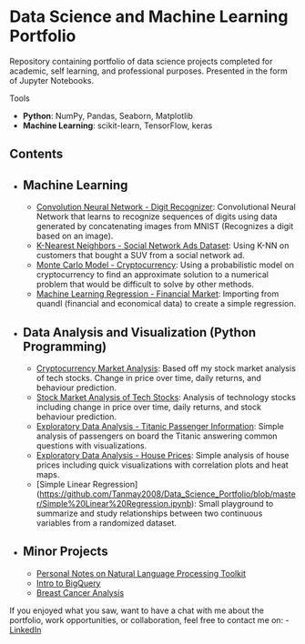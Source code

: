 # Data Science and Machine Learning Portfolio
Repository containing portfolio of data science projects completed for academic, self learning, and professional purposes. Presented in the form of Jupyter Notebooks.

Tools
  - **Python**: NumPy, Pandas, Seaborn, Matplotlib
  - **Machine Learning**: scikit-learn, TensorFlow, keras

## Contents
- ## Machine Learning
    - [Convolution Neural Network - Digit Recognizer](https://github.com/Tanmay2008/Data_Science_Portfolio/blob/master/digit_recognizer.ipynb): Convolutional Neural Network that learns to recognize sequences of digits using data generated by concatenating images from MNIST (Recognizes a digit based on an image).
    - [K-Nearest Neighbors - Social Network Ads Dataset](https://github.com/Tanmay2008/Data_Science_Portfolio/blob/master/K_Nearest_Neighbors/K-Nearest%20Neighbors%20On%20Social%20Network%20Ads.ipynb): Using K-NN on customers that bought a SUV from a social network ad.
     - [Monte Carlo Model - Cryptocurrency](https://github.com/Tanmay2008/Data_Science_Portfolio/blob/master/Cryptocurrency%20Market%20Analysis.ipynb): Using a probabilistic model on cryptocurrency to find an approximate solution to a numerical problem that would be difficult to solve by other methods.
     - [Machine Learning Regression - Financial Market](https://github.com/Tanmay2008/Data_Science_Portfolio/blob/master/Regression%20-%20Machine%20Learning.ipynb): Importing from quandl (financial and economical data) to create a simple regression.
    
- ## Data Analysis and Visualization (Python Programming)
    - [Cryptocurrency Market Analysis](https://github.com/melvfernandez/data_science_portfolio/blob/master/Cryptocurrency%20Market%20Analysis.ipynb): Based off my stock market analysis of tech stocks. Change in price over time, daily returns, and behaviour prediction.
    - [Stock Market Analysis of Tech Stocks](https://github.com/Tanmay2008/Data_Science_Portfolio/blob/master/Stock%20Market%20Analysis%20for%20Tech%20Stocks.ipynb): Analysis of technology stocks including change in price over time, daily returns, and stock behaviour prediction.
    - [Exploratory Data Analysis - Titanic Passenger Information](https://github.com/Tanmay2008/Data_Science_Portfolio/blob/master/kaggle_titanic.ipynb): Simple analysis of passengers on board the Titanic answering common questions with visualizations. 
    - [Exploratory Data Analysis - House Prices](https://github.com/Tanmay2008/Data_Science_Portfolio/blob/master/Exploratory%20Data%20Analysis%20of%20House%20Prices.ipynb): Simple analysis of house prices including quick visualizations with correlation plots and heat maps.
     - [Simple Linear Regression]
     (https://github.com/Tanmay2008/Data_Science_Portfolio/blob/master/Simple%20Linear%20Regression.ipynb): Small playground to summarize and study relationships between two continuous variables from a randomized dataset.
 

     
- ## Minor Projects
    - [Personal Notes on Natural Language Processing Toolkit](https://github.com/Tanmay2008/Data_Science_Portfolio/blob/master/Natural%20Language%20Processing%20Personal%20Notes.ipynb)
    - [Intro to BigQuery](https://github.com/Tanmay2008/Data_Science_Portfolio/blob/master/Intro%20to%20BigQuery%20.ipynb)
    - [Breast Cancer Analysis](https://github.com/Tanmay2008/Data_Science_Portfolio/blob/master/Breast%20Cancer%20Analysis.ipynb)

If you enjoyed what you saw, want to have a chat with me about the portfolio, work opportunities, or collaboration, feel free to contact me on:
    - [LinkedIn](https://www.linkedin.com/in/Tanmay/)
    
  

